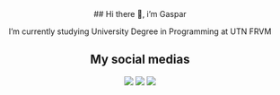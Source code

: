 <head>
  <style>
  a {
    text-decoration: none;
  }
</style>
  <header/>
## Hi there 👋, i’m Gaspar
<p>I’m currently studying University Degree in Programming at UTN FRVM</p>

## My social medias
<a href="https://www.instagram.com/gasparcavalleroo/">
  <img src="https://img.shields.io/badge/Instagram-%23E4405F.svg?style=for-the-badge&logo=Instagram&logoColor=white">
<a/>
<a href="https://www.linkedin.com/in/gaspar-cavallero-621980351/">
  <img src="https://img.shields.io/badge/linkedin-%230077B5.svg?style=for-the-badge&logo=linkedin&logoColor=white">
<a/>
<a href="mailto:gaspicava1510@gmail.com">
  <img src="https://img.shields.io/badge/Gmail-D14836?style=for-the-badge&logo=gmail&logoColor=white">
<a/>

    
<!--**GasparCavallero/GasparCavallero** is a ✨ _special_ ✨ repository because its `README.md` (this file) appears on your GitHub profile.
  
Here are some ideas to get you started:
    
  - 🔭 I’m currently working on ...
  - 🌱 I’m currently learning ...
  - 👯 I’m looking to collaborate on ...
  - 🤔 I’m looking for help with ...
  - 💬 Ask me about ...
  - 📫 How to reach me: ...
  - 😄 Pronouns: ...
  - ⚡ Fun fact: ...
-->
